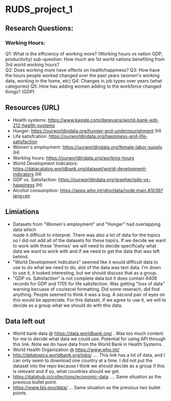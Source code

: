 # RUDS_project_1

## Research Questions:

###  Working Hours:
Q1: What is the efficiency of working more? (Working hours vs nation GDP, productivity)
       sub-question: How much are 1st world nations benefiting from 3rd world working hours?  
Q2: Does working more have effects on health/happiness?
Q3: How have the hours people worked changed over the past years (women's working data, working in the home, etc)
Q4: Changes in job types over years (what categories)
Q5: How has adding women adding to the workforce changed things? (GDP)
## Resources (URL)
- Health systems: https://www.kaggle.com/danevans/world-bank-wdi-212-health-systems
- Hunger: https://ourworldindata.org/hunger-and-undernourishment 
    (H)
- Life satisfcation: https://ourworldindata.org/happiness-and-life-satisfaction
- Women's employment: https://ourworldindata.org/female-labor-supply 
    (H)
- Working hours: https://ourworldindata.org/working-hours
- World Development Indicators: https://datacatalog.worldbank.org/dataset/world-development-indicators 
    (H)
- GDP vs. Satisfaction: https://ourworldindata.org/grapher/gdp-vs-happiness
    (H)
- Alcohol consumption: https://apps.who.int/gho/data/node.main.A1036?lang=en
		
## Limiations
- Datasets from "Women's employment" and "Hunger" had overlapping data which 	
   made it difficult to interpret. There was also a lot of data for the 
   topics so I did not add all of the datasets for these topics. 
   If we decide we want to work with these 'themes' we will need to 
   decide specifically what data we want to work with and if we need to get the data that was left behind. 
- "World Development Indicators" seemed like it would difficult data to use to do what we need to do; alot of the data was text data. I'm down to use it, it looked interesting, but we should discuss that as a group. 
- "GDP vs. Satisfaction" is not complete data but it does contain 6408 records for GDP and 1705 for life satisfaction.  Was getting "loss of data" warning becuase of csv/excel formatting. Did some reserach, did find anything. People seemed to think it was a bug. A second pair of eyes on this would be appreciate. For this dataset, if we agree to use it, we will  to decide as a group what we should do with this data. 
	
## Data left out
- World bank data @ https://data.worldbank.org/ . Was too much content for me 
   to decide what data we could use. Potential for using API through this link. 
   Note we do have data from the World Bank in Health Systems.
- World Health Organization @ https://www.who.int/
- http://datatopics.worldbank.org/jobs/ .... This link has a lot of data, and I can only seem to download one country at a time. I did not put the dataset into the repo because I think we should decide as a group if this is relevant and if so, what countries should we get. 
- https://datahub.io/collections/economic-data .... Same situation as the previous bullet point. 
- https://www.bls.gov/data/ ... Same situation as the previous two bullet points. 
